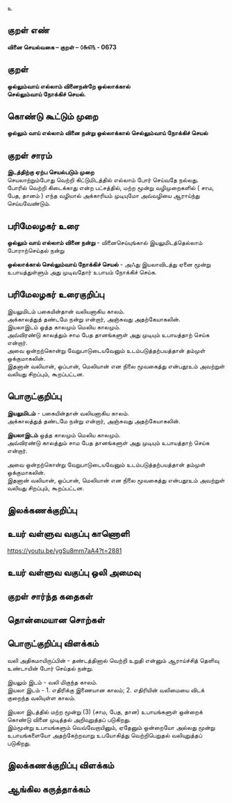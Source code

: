 உ

## குறள் எண் 

**வினை செயல்வகை – குறள் – ௦௬௭௩ - 0673**

## குறள் 

**ஒல்லும்வாய் எல்லாம் வினைநன்றே ஒல்லாக்கால்  
செல்லும்வாய் நோக்கிச் செயல்.**  

## கொண்டு கூட்டும் முறை

**ஒல்லும் வாய் எல்லாம் வினை நன்று ஒல்லாக்கால் செல்லும்வாய் நோக்கிச் செயல்**

## குறள் சாரம் 

**இடத்திற்கு ஏற்ப செயல்படும் முறை**  
செயலாற்றும்போது வெற்றி கிட்டுமிடத்தில் எல்லாம் போர் செய்வதே நல்லது.  
போரில் வெற்றி கிடைக்காது என்ற பட்சத்தில், மற்ற மூன்று வழிமுறைகளில் ( சாம, பேத, தானம் ) எந்த வழியால் அக்காரியம் முடியுமோ அவ்வழியை ஆராய்ந்து செய்யவேண்டும்.  

## பரிமேலழகர் உரை

**ஒல்லும் வாய் எல்லாம் வினை நன்று** - வினைசெய்யுங்கால் இயலுமிடத்தெல்லாம் போராற்செய்தல் நன்று  

**ஒல்லாக்கால் செல்லும்வாய் நோக்கிச் செயல்** - அஃது இயலாவிடத்து ஏனை மூன்று உபாயத்துள்ளும் அது முடிவதோர் உபாயம் நோக்கிச் செய்க.  

## பரிமேலழகர் உரைகுறிப்பு   

இயலுமிடம் பகையின்தான் வலியனாகிய காலம்.  
அக்காலத்துத் தண்டமே நன்று என்றார், அஞ்சுவது அதற்கேயாகலின்.  
இயலாஇடம் ஒத்த காலமும் மெலிய காலமும்.  
அவ்விரண்டு காலத்தும் சாம பேத தானங்களுள் அது முடியும் உபாயத்தாற் செய்க என்றார்.  
அவை ஒன்றற்கொன்று வேறுபாடுடையவேனும் உடம்படுத்தற்பயத்தான் தம்முள் ஒக்குமாகலின்.  
இதனான் வலியான், ஒப்பான், மெலியான் என நிலை மூவகைத்து என்பதூஉம் அவற்றுள் வலியது சிறப்பும், கூறப்பட்டன.   

## பொருட்குறிப்பு 

**இயலுமிடம்** - பகையின்தான் வலியனாகிய காலம்.  
அக்காலத்துத் தண்டமே நன்று என்றார், அஞ்சுவது அதற்கேயாகலின்.  

**இயலாஇடம்** ஒத்த காலமும் மெலிய காலமும்.  
அவ்விரண்டு காலத்தும் சாம பேத தானங்களுள் அது முடியும் உபாயத்தாற் செய்க என்றார்.  

அவை ஒன்றற்கொன்று வேறுபாடுடையவேனும் உடம்படுத்தற்பயத்தான் தம்முள் ஒக்குமாகலின்.  
இதனான் வலியான், ஒப்பான், மெலியான் என நிலை மூவகைத்து என்பதூஉம் அவற்றுள் வலியது சிறப்பும், கூறப்பட்டன.    

## இலக்கணக்குறிப்பு  


## உயர் வள்ளுவ வகுப்பு காணொளி

https://youtu.be/ygSu8mm7aA4?t=2881 

## உயர் வள்ளுவ வகுப்பு ஒலி அமைவு 

 
## குறள் சார்ந்த கதைகள் 


## தொன்மையான சொற்கள்


## பொருட்குறிப்பு விளக்கம்

வலி அதிகமாயிருப்பின் - தண்டத்தினால் வெற்றி உறுதி என்னும் ஆராய்ச்சித் தெளிவு உண்டாயின் போர் செய்தல் நன்று.  

இயலும் இடம் - வலி மிகுந்த காலம்.  
இயலா இடம் - 1. எதிரிக்கு இணையான காலம்; 2. எதிரியின் வலிமையை விடக் குறைந்த வலியுள்ள காலம்.  

இயலா இடத்தில் மற்ற மூன்று (3) (சாம, பேத, தான) உபாயங்களுள் ஒன்றைக் கொண்டு வினை முடித்தல் அறிவுறுத்தப் படுகிறது.  
இம்மூன்று உபாயங்களும் வெவ்வேறாயினும், ஏதேனும் ஒன்றையோ அல்லது மூன்று உபாயங்களையோ அதற்கேற்றவாறு உபயோகித்து வெற்றிபெறுதல் வலியுறுத்தப் படுகிறது.  

## இலக்கணக்குறிப்பு விளக்கம்


## ஆங்கில கருத்தாக்கம் 


